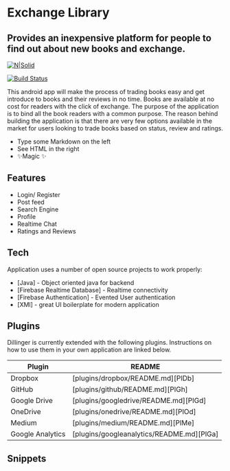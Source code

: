 # Exchange Library
## Provides an inexpensive platform for people to find out about new books and exchange.

[![N|Solid](https://cldup.com/dTxpPi9lDf.thumb.png)](https://nodesource.com/products/nsolid)

[![Build Status](https://travis-ci.org/joemccann/dillinger.svg?branch=master)](https://travis-ci.org/joemccann/dillinger)


This android app will make the process of trading books easy and get introduce to books and their reviews in no time.
Books are available at no cost for readers with the click of exchange.
The purpose of the application is to bind all the book readers with a common purpose.
The reason behind building the application is that there are very few options available in the market for users looking to trade books based on status, review and ratings.

- Type some Markdown on the left
- See HTML in the right
- ✨Magic ✨

## Features

- Login/ Register
- Post feed
- Search Engine 
- Profile
- Realtime Chat
- Ratings and Reviews

## Tech

Application uses a number of open source projects to work properly:

- [Java] - Object oriented java for backend
- [Firebase Realtime Database] - Realtime connectivity
- [Firebase Authentication] - Evented User authentication
- [XMl] - great UI boilerplate for modern application

## Plugins

Dillinger is currently extended with the following plugins.
Instructions on how to use them in your own application are linked below.

| Plugin | README |
| ------ | ------ |
| Dropbox | [plugins/dropbox/README.md][PlDb] |
| GitHub | [plugins/github/README.md][PlGh] |
| Google Drive | [plugins/googledrive/README.md][PlGd] |
| OneDrive | [plugins/onedrive/README.md][PlOd] |
| Medium | [plugins/medium/README.md][PlMe] |
| Google Analytics | [plugins/googleanalytics/README.md][PlGa] |

## Snippets